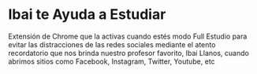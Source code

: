 # Ibai te Ayuda a Estudiar

Extensión de Chrome que la activas cuando estés modo Full Estudio para evitar las distracciones de las redes sociales mediante el atento recordatorio que nos brinda nuestro profesor favorito, Ibai Llanos, cuando abrimos sitios como Facebook, Instagram, Twitter, Youtube, etc
